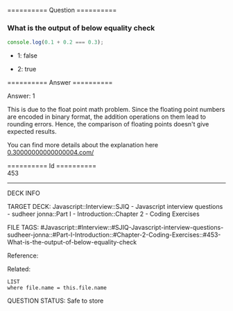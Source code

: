 ========== Question ==========  

### What is the output of below equality check

```javascript
console.log(0.1 + 0.2 === 0.3);
```

-   1: false

-   2: true  

========== Answer ==========  

Answer: 1

This is due to the float point math problem. Since the floating point numbers are encoded in binary format, the addition operations on them lead to rounding errors. Hence, the comparison of floating points doesn't give expected results.

You can find more details about the explanation here [0.30000000000000004.com/](https://0.30000000000000004.com/)

========== Id ==========  
453

---

DECK INFO

TARGET DECK: Javascript::Interview::SJIQ - Javascript interview questions - sudheer jonna::Part I - Introduction::Chapter 2 - Coding Exercises

FILE TAGS: #Javascript::#Interview::#SJIQ-Javascript-interview-questions-sudheer-jonna::#Part-I-Introduction::#Chapter-2-Coding-Exercises::#453-What-is-the-output-of-below-equality-check

Reference:

Related:

```dataview
LIST
where file.name = this.file.name
```

QUESTION STATUS: Safe to store
